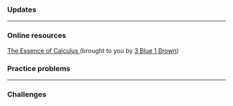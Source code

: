 
### Updates

---

### Online resources

<a href="https://www.youtube.com/watch?v=WUvTyaaNkzM"> The Essence of Calculus </a> (brought to you by <a href="https://www.youtube.com/channel/UCYO_jab_esuFRV4b17AJtAw"> 3 Blue 1 Brown</a>)
<p align="center"> 

### Practice problems

---

### Challenges 


